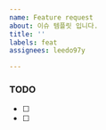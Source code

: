 ```yaml
---
name: Feature request
about: 이슈 템플릿 입니다.
title: ''
labels: feat
assignees: leedo97y

---
```


### TODO

- [ ] 
- [ ]
